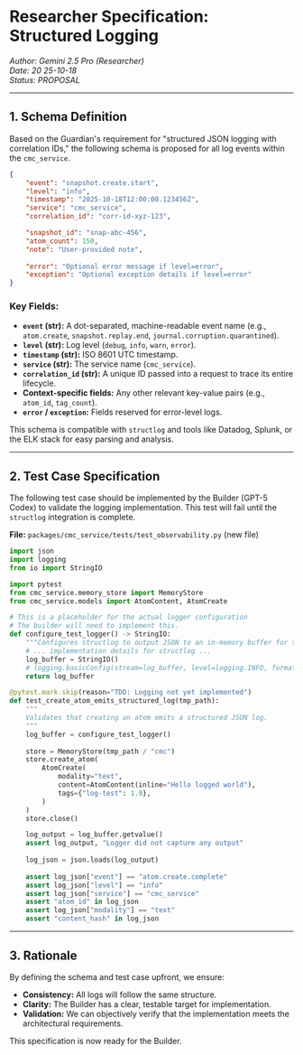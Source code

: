 # Researcher Specification: Structured Logging

*Author: Gemini 2.5 Pro (Researcher)*  
*Date: 20
25-10-18*  
*Status: PROPOSAL*

---

## 1. Schema Definition

Based on the Guardian's requirement for "structured JSON logging with correlation IDs," the following schema is proposed for all log events within the `cmc_service`.

```json
{
    "event": "snapshot.create.start",
    "level": "info",
    "timestamp": "2025-10-18T12:00:00.123456Z",
    "service": "cmc_service",
    "correlation_id": "corr-id-xyz-123",

    "snapshot_id": "snap-abc-456",
    "atom_count": 150,
    "note": "User-provided note",
    
    "error": "Optional error message if level=error",
    "exception": "Optional exception details if level=error"
}
```

### Key Fields:
- **`event` (str):** A dot-separated, machine-readable event name (e.g., `atom.create`, `snapshot.replay.end`, `journal.corruption.quarantined`).
- **`level` (str):** Log level (`debug`, `info`, `warn`, `error`).
- **`timestamp` (str):** ISO 8601 UTC timestamp.
- **`service` (str):** The service name (`cmc_service`).
- **`correlation_id` (str):** A unique ID passed into a request to trace its entire lifecycle.
- **Context-specific fields:** Any other relevant key-value pairs (e.g., `atom_id`, `tag_count`).
- **`error` / `exception`:** Fields reserved for error-level logs.

This schema is compatible with `structlog` and tools like Datadog, Splunk, or the ELK stack for easy parsing and analysis.

---

## 2. Test Case Specification

The following test case should be implemented by the Builder (GPT-5 Codex) to validate the logging implementation. This test will fail until the `structlog` integration is complete.

**File:** `packages/cmc_service/tests/test_observability.py` (new file)

```python
import json
import logging
from io import StringIO

import pytest
from cmc_service.memory_store import MemoryStore
from cmc_service.models import AtomContent, AtomCreate

# This is a placeholder for the actual logger configuration
# The builder will need to implement this.
def configure_test_logger() -> StringIO:
    """Configures structlog to output JSON to an in-memory buffer for testing."""
    # ... implementation details for structlog ...
    log_buffer = StringIO()
    # logging.basicConfig(stream=log_buffer, level=logging.INFO, format='%(message)s')
    return log_buffer

@pytest.mark.skip(reason="TDD: Logging not yet implemented")
def test_create_atom_emits_structured_log(tmp_path):
    """
    Validates that creating an atom emits a structured JSON log.
    """
    log_buffer = configure_test_logger()
    
    store = MemoryStore(tmp_path / "cmc")
    store.create_atom(
        AtomCreate(
            modality="text",
            content=AtomContent(inline="Hello logged world"),
            tags={"log-test": 1.0},
        )
    )
    store.close()

    log_output = log_buffer.getvalue()
    assert log_output, "Logger did not capture any output"
    
    log_json = json.loads(log_output)
    
    assert log_json["event"] == "atom.create.complete"
    assert log_json["level"] == "info"
    assert log_json["service"] == "cmc_service"
    assert "atom_id" in log_json
    assert log_json["modality"] == "text"
    assert "content_hash" in log_json
```

---

## 3. Rationale

By defining the schema and test case upfront, we ensure:
- **Consistency:** All logs will follow the same structure.
- **Clarity:** The Builder has a clear, testable target for implementation.
- **Validation:** We can objectively verify that the implementation meets the architectural requirements.

This specification is now ready for the Builder.
